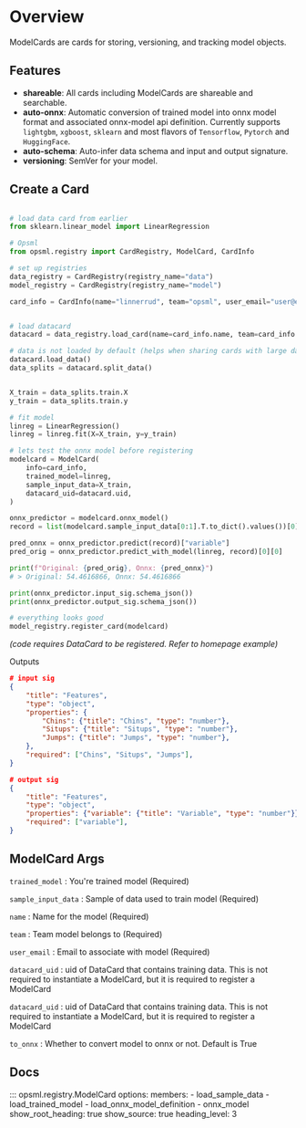 # Overview

ModelCards are cards for storing, versioning, and tracking model objects.

## Features
- **shareable**: All cards including ModelCards are shareable and searchable.
- **auto-onnx**: Automatic conversion of trained model into onnx model format and associated onnx-model api definition. Currently supports `lightgbm`, `xgboost`, `sklearn` and most flavors of `Tensorflow`, `Pytorch` and `HuggingFace`.
- **auto-schema**: Auto-infer data schema and input and output signature.
- **versioning**: SemVer for your model.

## Create a Card

```python

# load data card from earlier
from sklearn.linear_model import LinearRegression

# Opsml
from opsml.registry import CardRegistry, ModelCard, CardInfo

# set up registries
data_registry = CardRegistry(registry_name="data")
model_registry = CardRegistry(registry_name="model")

card_info = CardInfo(name="linnerrud", team="opsml", user_email="user@email.com")


# load datacard
datacard = data_registry.load_card(name=card_info.name, team=card_info.team, version="1.0.0")

# data is not loaded by default (helps when sharing cards with large data)
datacard.load_data()
data_splits = datacard.split_data()


X_train = data_splits.train.X
y_train = data_splits.train.y

# fit model
linreg = LinearRegression()
linreg = linreg.fit(X=X_train, y=y_train)

# lets test the onnx model before registering
modelcard = ModelCard(
    info=card_info,
    trained_model=linreg,
    sample_input_data=X_train,
    datacard_uid=datacard.uid,
)

onnx_predictor = modelcard.onnx_model()
record = list(modelcard.sample_input_data[0:1].T.to_dict().values())[0]

pred_onnx = onnx_predictor.predict(record)["variable"]
pred_orig = onnx_predictor.predict_with_model(linreg, record)[0][0]

print(f"Original: {pred_orig}, Onnx: {pred_onnx}")
# > Original: 54.4616866, Onnx: 54.4616866

print(onnx_predictor.input_sig.schema_json())
print(onnx_predictor.output_sig.schema_json())

# everything looks good
model_registry.register_card(modelcard)

```
*(code requires DataCard to be registered. Refer to homepage example)*

Outputs 

```json
# input sig
{
    "title": "Features",
    "type": "object",
    "properties": {
        "Chins": {"title": "Chins", "type": "number"},
        "Situps": {"title": "Situps", "type": "number"},
        "Jumps": {"title": "Jumps", "type": "number"},
    },
    "required": ["Chins", "Situps", "Jumps"],
}

# output sig
{
    "title": "Features",
    "type": "object",
    "properties": {"variable": {"title": "Variable", "type": "number"}},
    "required": ["variable"],
}

```

## ModelCard Args

`trained_model`
: You're trained model (Required)

`sample_input_data`
: Sample of data used to train model (Required)

`name`
: Name for the model (Required)

`team`
: Team model belongs to (Required)

`user_email`
: Email to associate with model (Required)

`datacard_uid`
: uid of DataCard that contains training data. This is not required to instantiate a ModelCard, but it is required to register a ModelCard

`datacard_uid`
: uid of DataCard that contains training data. This is not required to instantiate a ModelCard, but it is required to register a ModelCard

`to_onnx`
: Whether to convert model to onnx or not. Default is True

## Docs

::: opsml.registry.ModelCard
    options:
        members:
            - load_sample_data
            - load_trained_model
            - load_onnx_model_definition
            - onnx_model
        show_root_heading: true
        show_source: true
        heading_level: 3